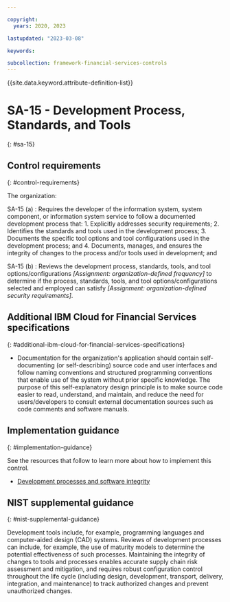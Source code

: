 ```yaml
---

copyright:
  years: 2020, 2023

lastupdated: "2023-03-08"

keywords:

subcollection: framework-financial-services-controls
---
```


{{site.data.keyword.attribute-definition-list}}

               
# SA-15 - Development Process, Standards, and Tools
{: #sa-15}

## Control requirements
{: #control-requirements}

The organization:

SA-15 (a)
    : Requires the developer of the information system, system component, or information system service to follow a documented development process that:
      1. Explicitly addresses security requirements;
      2. Identifies the standards and tools used in the development process;
      3. Documents the specific tool options and tool configurations used in the development process; and
      4. Documents, manages, and ensures the integrity of changes to the process and/or tools used in development; and

SA-15 (b)
    : Reviews the development process, standards, tools, and tool options/configurations _[Assignment: organization-defined frequency]_ to determine if the process, standards, tools, and tool options/configurations selected and employed can satisfy _[Assignment: organization-defined security requirements]_.

## Additional IBM Cloud for Financial Services specifications
{: #additional-ibm-cloud-for-financial-services-specifications}

- Documentation for the organization's application should contain self-documenting (or self-describing) source code and user interfaces and follow naming conventions and structured programming conventions that enable use of the system without prior specific knowledge.  The purpose of this self-explanatory design principle is to make source code easier to read, understand, and maintain, and reduce the need for users/developers to consult external documentation sources such as code comments and software manuals.

## Implementation guidance
{: #implementation-guidance}

See the resources that follow to learn more about how to implement this control.

- [Development processes and software integrity](/docs/framework-financial-services?topic=framework-financial-services-shared-development-processes)

## NIST supplemental guidance
{: #nist-supplemental-guidance}

Development tools include, for example, programming languages and computer-aided design (CAD) systems. Reviews of development processes can include, for example, the use of maturity models to determine the potential effectiveness of such processes. Maintaining the integrity of changes to tools and processes enables accurate supply chain risk assessment and mitigation, and requires robust configuration control throughout the life cycle (including design, development, transport, delivery, integration, and maintenance) to track authorized changes and prevent unauthorized changes.





